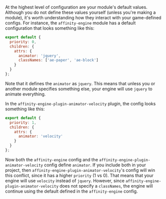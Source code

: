 At the highest level of configuration are your module's default values. Although you do not define these values yourself (unless you're making a module), it's worth understanding how they interact with your game-defined configs. For instance, the `affinity-engine` module has a default configuration that looks something like this:

```js
export default {
  priority: 0,
  children: {
    attrs: {
      animator: 'jquery',
      classNames: ['ae-paper', 'ae-block']
    }
  }
};
```

Note that it defines the `animator` as `jquery`. This means that unless you or another module specifies something else, your engine will use `jquery` to animate everything.

In the `affinity-engine-plugin-animator-velocity` plugin, the config looks something like this:

```js
export default {
  priority: 1,
  children: {
    attrs: {
      animator: 'velocity'
    }
  }
};
```

Now both the `affinity-engine` config and the `affinity-engine-plugin-animator-velocity` config define `animator`. If you include both in your project, then `affinity-engine-plugin-animator-velocity`'s config will win this conflict, since it has a higher `priority` (1 vs 0). That means that your engine will use `velocity` instead of `jquery`. However, since `affinity-engine-plugin-animator-velocity` does not specify a `classNames`, the engine will continue using the default defined in the `affinity-engine` config.

